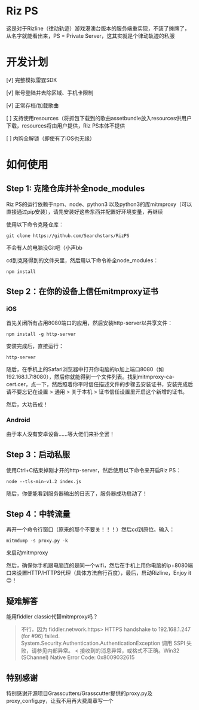 # Riz PS
这是对于Rizline（律动轨迹）游戏港澳台版本的服务端重实现，不装了摊牌了，从名字就能看出来，PS = Private Server，这其实就是个律动轨迹的私服
# 开发计划
[√] 完整模拟雷霆SDK

[√] 账号登陆并去除区域、手机卡限制

[√] 正常存档/加载歌曲

[ ] 支持使用resources（将抓包下载到的歌曲assetbundle放入resources供用户下载，resources将由用户提供，Riz PS本体不提供

[ ] 内购全解锁（即使有了iOS也无缘）
# 如何使用
## Step 1: 克隆仓库并补全node_modules
Riz PS的运行依赖于npm、node、python3 以及python3的库mitmproxy（可以直接通过pip安装），请先安装好这些东西并配置好环境变量，再继续

使用以下命令克隆仓库：

`git clone https://github.com/Searchstars/RizPS`

不会有人的电脑没Git吧（小声bb

cd到克隆得到的文件夹里，然后用以下命令补全node_modules：

`npm install`
## Step 2：在你的设备上信任mitmproxy证书
### iOS
首先关闭所有占用8080端口的应用，然后安装http-server以共享文件：

`npm install -g http-server`

安装完成后，直接运行：

`http-server`

随后，在手机上的Safari浏览器中打开你电脑的ip加上端口8080（如192.168.1.7:8080），然后你就能得到一个文件列表。找到mitmproxy-ca-cert.cer，点一下，然后照着你平时信任描述文件的步骤去安装证书，安装完成后请不要忘记在设置 > 通用 > 关于本机 > 证书信任设置里开启这个新增的证书。

然后，大功告成！
### Android
由于本人没有安卓设备......等大佬们来补全罢！
## Step 3：启动私服
使用Ctrl+C结束掉刚才开的http-server，然后使用以下命令来开启Riz PS：

`node --tls-min-v1.2 index.js`

随后，你便能看到服务器输出的日志了，服务器成功启动了！
## Step 4：中转流量
再开一个命令行窗口（原来的那个不要关！！！）然后cd到原位。输入：

`mitmdump -s proxy.py -k`

来启动mitmproxy

然后，确保你手机跟电脑连的是同一个wifi，然后在手机上用你电脑的ip+8080端口来设置HTTP/HTTPS代理（具体方法自行百度），最后，启动Rizline，Enjoy it😊！
## 疑难解答
能用fiddler classic代替mitmproxy吗？

> 不行，因为 fiddler.network.https> HTTPS handshake to 192.168.1.247 (for #96) failed. System.Security.Authentication.AuthenticationException 调用 SSPI 失败，请参见内部异常。 < 接收到的消息异常，或格式不正确。Win32 (SChannel) Native Error Code: 0x8009032615
## 特别感谢
特别感谢开源项目Grasscutters/Grasscutter提供的proxy.py及proxy_config.py，让我不用再大费周章写一个
